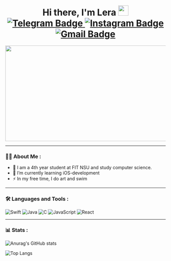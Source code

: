 <div id="header" align="center">
  <h1 align="center">
    Hi there, I'm Lera
    <img src="https://github.com/blackcater/blackcater/raw/main/images/Hi.gif" height="32"/>
  
  <div id="badges">
    <a href="https://t.me/leraoaoaoaoa">
      <img src="https://img.shields.io/badge/Telegram-2CA5E0?style=for-the-badge&logo=telegram&logoColor=white" alt="Telegram Badge"/>
    </a>
    <a href="https://www.instagram.com/_lerabbb_?igsh=NTc4MTIwNjQ2YQ==">
      <img src="https://img.shields.io/badge/Instagram-%23E4405F.svg?style=for-the-badge&logo=Instagram&logoColor=white" alt="Instagram Badge"/>
    </a>
    <a href="mailto:lerabubl@gmail.com">
      <img src="https://img.shields.io/badge/Gmail-D14836?style=for-the-badge&logo=gmail&logoColor=white" alt="Gmail Badge"/>
    </a>
  </div>
  <img src="https://komarev.com/ghpvc/?username=lerabbb&style=flat-square&color=blue" alt=""/>
  </h1>
</div>

<div align="center">
  <img src="https://media.giphy.com/media/v1.Y2lkPTc5MGI3NjExcW8xODB2bXAyd2FvODB5dXlkMWt3OWF3ajQ1NzVqcTR1ZWJ4ZWNxcCZlcD12MV9pbnRlcm5hbF9naWZfYnlfaWQmY3Q9Zw/JqmupuTVZYaQX5s094/giphy.gif" width="600" height="300"/>
</div>

---

### :raising_hand_woman: About Me :

- 🔭 I am a 4th year student at FIT NSU and study computer science. 
- 🌱 I’m currently learning iOS-development
- ⚡ In my free time, I do art and swim

---

### :hammer_and_wrench: Languages and Tools :
![Swift](https://img.shields.io/badge/swift-F54A2A?style=for-the-badge&logo=swift&logoColor=white)
![Java](https://img.shields.io/badge/java-%23ED8B00.svg?style=for-the-badge&logo=openjdk&logoColor=white)
![C](https://img.shields.io/badge/c-%2300599C.svg?style=for-the-badge&logo=c&logoColor=white)
![JavaScript](https://img.shields.io/badge/javascript-%23323330.svg?style=for-the-badge&logo=javascript&logoColor=%23F7DF1E)
![React](https://img.shields.io/badge/react-%2320232a.svg?style=for-the-badge&logo=react&logoColor=%2361DAFB)

---

### :bar_chart: Stats :

![Anurag's GitHub stats](https://github-readme-stats.vercel.app/api?username=lerabbb&show_icons=true&theme=dracula)

![Top Langs](https://github-readme-stats.vercel.app/api/top-langs/?username=lerabbb&layout=compact&theme=dracula)

